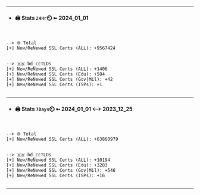 

---
- #### 🖨️ **Stats** `24Hr`⏲️ ➼ 2024_01_01
```console


--> 🌐 Total
[+] New/ReNewed SSL Certs (ALL): +9567424


--> 🇧🇩 bd_ccTLDs
[+] New/ReNewed SSL Certs (ALL): +1406
[+] New/ReNewed SSL Certs (Edu): +584
[+] New/ReNewed SSL Certs (Gov|Mil): +42
[+] New/ReNewed SSL Certs (ISPs): +1


```

---
- #### 🖨️ **Stats** `7Days`⏲️ ➼ 2024_01_01 <--> 2023_12_25
```console


--> 🌐 Total
[+] New/ReNewed SSL Certs (ALL): +63860979


--> 🇧🇩 bd_ccTLDs
[+] New/ReNewed SSL Certs (ALL): +10194
[+] New/ReNewed SSL Certs (Edu): +3283
[+] New/ReNewed SSL Certs (Gov|Mil): +546
[+] New/ReNewed SSL Certs (ISPs): +16


```

---

